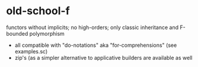 # old-school-f
functors without implicits; no high-orders; only classic inheritance and F-bounded polymorphism

- all compatible with "do-notations" aka "for-comprehensions" (see examples.sc) 
- zip's (as a simpler alternative to applicative builders are available as well
